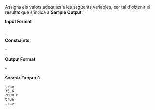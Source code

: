 Assigna els valors adequats a les següents variables, per tal d'obtenir
el resultat que s'indica a **Sample Output**.

**Input Format**

\-

**Constraints**

\-

**Output Format**

\-

**Sample Output 0**

    true
    35.6
    2000.0
    true
    true
